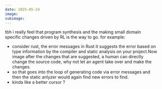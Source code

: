 ```yaml
---
date: 2025-05-24
image:
subimage:
---
```


tbh i really feel that program synthesis and the making small domain specific changes driven by RL is the way to go.
for example:

- consider rust, the error messages in Rust it suggests the error based on type information by the compiler and static analysis on your project.Now image after the changes that are suggested, a human can directly change the source code, why not let an agent take over and make the changes.
- so that goes into the loop of generating code via error messages and then the static anlyzer would again find new errors to find.
- kinda like a better cursor ?
